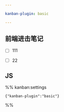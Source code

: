 ```yaml
---

kanban-plugin: basic

---
```


## 前端进击笔记

- [ ] 111
- [ ] 22


## JS





%% kanban:settings
```
{"kanban-plugin":"basic"}
```
%%